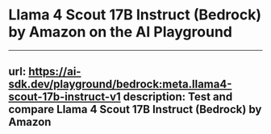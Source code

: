 # Llama 4 Scout 17B Instruct (Bedrock) by Amazon on the AI Playground


---
url: https://ai-sdk.dev/playground/bedrock:meta.llama4-scout-17b-instruct-v1
description: Test and compare Llama 4 Scout 17B Instruct (Bedrock) by Amazon
---
